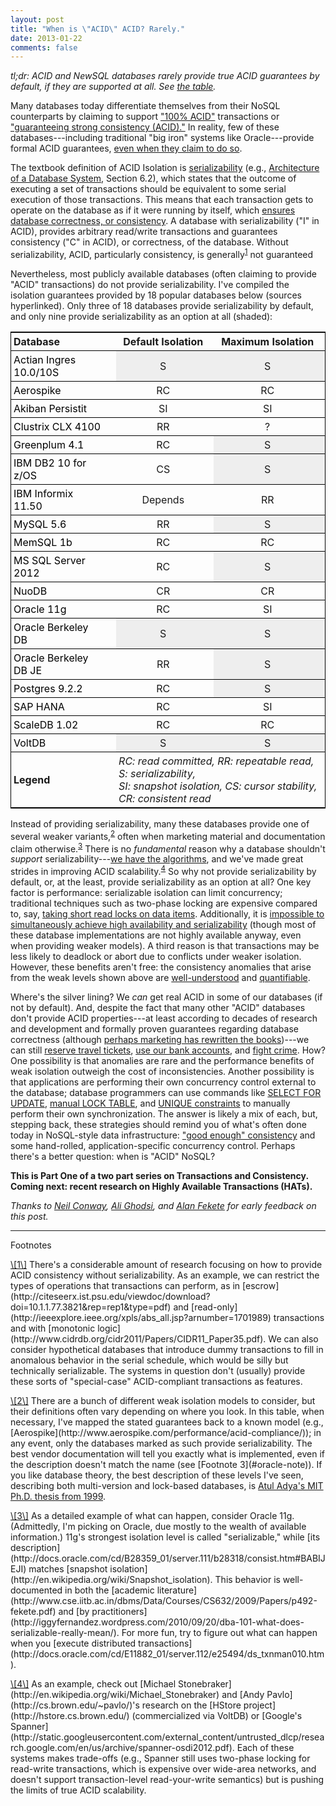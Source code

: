 ```yaml
---
layout: post
title: "When is \"ACID\" ACID? Rarely."
date: 2013-01-22
comments: false
---
```


<style>

table {
border: 1px solid black;
border-spacing:0px;
width: 100%;
}

td.serializable {
background-color: #EEE;
}

td {
padding: 4px;
text-align: center;
border-bottom: 1px solid black;
padding-right:10px;
}

.dbname {
text-align: left;
padding-right: 24px;
}

a.tablelink:link {text-decoration: none; color: black; }
a.tablelink:hover {text-decoration: none; color: #666;}

#legendbox {
font-style: italic;
text-align: left;
width: 420px;
}

#legendlabel {
font-weight: bold;
text-align: left;
}

</style>

*tl;dr: ACID and NewSQL databases rarely provide true ACID guarantees
 by default, if they are supported at all. See <a href="#acidtable">the
 table</a>.*

Many databases today differentiate themselves from their NoSQL
counterparts by claiming to support <a class="no-decorate"
href="http://www.nuodb.com/explore/sql-cloud-database-product/">"100%
ACID"</a> transactions or <a class="no-decorate"
href="http://www.aerospike.com/performance/acid-compliance/">"guaranteeing
strong consistency (ACID)."</a> In reality, few of these
databases---including traditional "big iron" systems like
Oracle---provide formal ACID guarantees, [even when they claim to do so](http://docs.oracle.com/cd/E11882_01/server.112/e10713/transact.htm#i1666).

The textbook definition of ACID Isolation is <a class="no-decorate"
href="http://en.wikipedia.org/wiki/Serializability">serializability</a>
(e.g., <a
href="http://db.cs.berkeley.edu/papers/fntdb07-architecture.pdf">Architecture
of a Database System</a>, Section 6.2), which states that the outcome
of executing a set of transactions should be equivalent to some serial
execution of those transactions. This means that each transaction gets
to operate on the database as if it were running by itself, which <a
class="no-decorate"
href="http://research.microsoft.com/en-us/people/philbe/chapter1.pdf">ensures
database correctness, or consistency</a>. A database with
serializability ("I" in ACID), provides arbitrary read/write
transactions and guarantees consistency ("C" in ACID), or correctness,
of the database. Without serializability, ACID, particularly
consistency, is generally<sup><a class="no-decorate"
href="#arbitrary-note">1</a></sup> not guaranteed

Nevertheless, most publicly available databases (often claiming to
provide "ACID" transactions) do not provide serializability. I've
compiled the isolation guarantees provided by 18 popular databases
below (sources hyperlinked). Only three of 18 databases provide
serializability by default, and only nine provide serializability as an
option at all (shaded):

<center>
<table id="acidtable">
<tr>
<td class="dbname"><b>Database</b></td><td><b>Default Isolation</b></td><td><b>Maximum Isolation</b></td>
</tr>

<tr>
<td class="dbname"><a class="tablelink" href="http://docs.actian.com/ingres/10s/database-administrator-guide/2349-isolation-levels">Actian Ingres 10.0/10S</a></td><td class="serializable">S</td><td class="serializable">S</td>
</tr>

<tr>
<td class="dbname"><a class="tablelink" href="http://www.aerospike.com/performance/acid-compliance/">Aerospike</a></td><td>RC</td><td>RC</td>
</tr>

<tr>
<td class="dbname"><a class="tablelink" href="http://www.akiban.com/ak-docs/admin/persistit/Transactions.html">Akiban Persistit</a></td><td>SI</td><td>SI</td>
</tr>

<tr>
<td class="dbname"><a class="tablelink" href="http://www.clustrix.com/Portals/146389/docs/Clustrix_System_Administrators_Guide_v4.1.pdf">Clustrix CLX 4100</a></td><td>RR</td><td>?</td>
</tr>

<tr>
<td class="dbname"><a class="tablelink" href="http://media.gpadmin.me/wp-content/uploads/2012/11/GPDBAGuide.pdf">Greenplum 4.1</a></td><td>RC</td><td class="serializable">S</td>
</tr>

<tr>
<td class="dbname"><a class="tablelink" href="http://publib.boulder.ibm.com/infocenter/dzichelp/v2r2/index.jsp?topic=%2Fcom.ibm.db2z10.doc.perf%2Fsrc%2Ftpc%2Fdb2z_chooseisolationoption.htm">IBM DB2 10 for z/OS</a></td><td>CS</td><td class="serializable">S</td>
</tr>

<tr>
<td class="dbname"><a class="tablelink" href="http://publib.boulder.ibm.com/infocenter/idshelp/v115/index.jsp?topic=%2Fcom.ibm.sqls.doc%2Fids_sqs_1161.htm">IBM Informix 11.50</a></td><td>Depends</td><td>RR</td>
</tr>

<tr>
<td class="dbname"><a class="tablelink" href="http://dev.mysql.com/doc/refman/5.6/en/set-transaction.html">MySQL 5.6</a></td><td>RR</td><td class="serializable">S</td>
</tr>

<tr>
<td class="dbname"><a class="tablelink" href="http://developers.memsql.com/docs/1b/isolationlevel.html">MemSQL 1b</a></td><td>RC</td><td>RC</td>
</tr>

<tr>
<td class="dbname"><a class="tablelink" href="http://msdn.microsoft.com/en-us/library/ms173763.aspx">MS SQL Server 2012</a></td><td>RC</td><td class="serializable">S</td>
</tr>

<tr>
<td class="dbname"><a class="tablelink" href="http://www.nuodb.com/nuodb-online-documentation/references/r_Lang/r_Transactions.html">NuoDB</a></td><td>CR</td><td>CR</td>
</tr>

<tr>
<td class="dbname"><a class="tablelink" href="http://docs.oracle.com/cd/B28359_01/server.111/b28318/consist.htm#autoId8">Oracle 11g</a></td><td>RC</td><td>SI</td>
</tr>

<tr>
<td class="dbname"><a class="tablelink" href="http://docs.oracle.com/cd/E17277_02/html/TransactionGettingStarted/isolation.html">Oracle Berkeley DB</a></td><td class="serializable">S</td><td class="serializable">S</td>
</tr>

<tr>
<td class="dbname"><a class="tablelink" href="http://docs.oracle.com/cd/E17277_02/html/TransactionGettingStarted/isolation.html">Oracle Berkeley DB JE</a></td><td>RR</td><td class="serializable">S</td>
</tr>

<tr>
<td class="dbname"><a class="tablelink" href="http://www.postgresql.org/docs/9.2/static/transaction-iso.html">Postgres 9.2.2</a></td><td>RC</td><td class="serializable">S</td>
</tr>

<tr>
<td class="dbname"><a class="tablelink" href="http://help.sap.com/hana/html/sql_set_transaction.html">SAP HANA</a></td><td>RC</td><td>SI</td>
</tr>

<tr>
<td class="dbname"><a class="tablelink" href="http://www.scaledb.com/pdfs/ScaleDB_Cluster_Manual.pdf">ScaleDB 1.02</a></td><td>RC</td><td>RC</td>
</tr>

<tr>
<td class="dbname"><a class="tablelink" href="https://voltdb.com/">VoltDB</a></td><td class="serializable">S</td><td class="serializable">S</td>
</tr>

<tr>
<td id="legendlabel"><span id="legendlabel">Legend</span></td><td colspan="2" id="legendbox"> RC: read committed, RR: repeatable read, S: serializability,<br>SI: snapshot isolation, CS: cursor stability, CR: consistent read</td>
</tr>

</table>
</center>


Instead of providing serializability, many these databases provide one
of several weaker variants,<sup><a class="no-decorate"
href="#weak-note">2</a></sup> often when marketing material and
documentation claim otherwise.<sup><a class="no-decorate"
href="#oracle-note">3</a></sup> There is no *fundamental* reason why a
database shouldn't *support* serializability---[we have the
algorithms](http://research.microsoft.com/en-us/people/philbe/ccontrol.aspx),
and we've made great strides in improving ACID scalability.<sup><a
class="no-decorate" href="#research-note">4</a></sup> So why not
provide serializability by default, or, at the least, provide
serializability as an option at all? One key factor is performance:
serializable isolation can limit concurrency; traditional techniques
such as two-phase locking are expensive compared to, say, <a
class="no-decorate"
href="http://diaswww.epfl.ch/courses/adms07/papers/GrayLocks.pdf">taking
short read locks on data items</a>. Additionally, it is [impossible to
simultaneously achieve high availability and
serializability](http://www.cs.cornell.edu/courses/CS614/2004sp/papers/DGS85.pdf)
(though most of these database implementations are not highly
available anyway, even when providing weaker models). A third reason
is that transactions may be less likely to deadlock or abort due to
conflicts under weaker isolation. However, these benefits aren't free:
the consistency anomalies that arise from the weak levels shown above
are <a
href="http://www.cse.iitb.ac.in/dbms/Data/Courses/CS632/2009/Papers/p492-fekete.pdf">well-understood</a>
and <a
href="http://www.vldb.org/pvldb/2/vldb09-185.pdf">quantifiable</a>.

Where's the silver lining? We *can* get real ACID in some of our
databases (if not by default). And, despite the fact that many other
"ACID" databases don't provide ACID properties---at least according to
decades of research and development and formally proven guarantees
regarding database correctness (although [perhaps marketing has
rewritten the
books](https://twitter.com/CurtMonash/status/292120597947895808))---we
can still <a
href="http://www.oracle.com/us/corporate/customers/customersearch/sabre-holdings-1-gg-ss-1849966.html">reserve
travel tickets</a>, <a
href="http://www.oracle.com/us/corporate/customers/customersearch/bank-of-baroda-1-db-ss-1875825.html">use
our bank accounts</a>, and <a
href="http://www.oracle.com/us/corporate/press/1871463">fight
crime</a>. How? One possibility is that anomalies are rare and the
performance benefits of weak isolation outweigh the cost of
inconsistencies. Another possibility is that applications are
performing their own concurrency control external to the database;
database programmers can use commands like [SELECT FOR
UPDATE](http://dev.mysql.com/doc/refman/5.5/en/innodb-locking-reads.html),
[manual LOCK
TABLE](http://dev.mysql.com/doc/refman/5.6/en/lock-tables.html), and
[UNIQUE
constraints](http://www.postgresql.org/docs/8.1/static/ddl-constraints.html)
to manually perform their own synchronization. The answer is likely a
mix of each, but, stepping back, these strategies should remind you of
what's often done today in NoSQL-style data infrastructure: ["good
enough" consistency](http://pbs.cs.berkeley.edu/#demo) and some
hand-rolled, application-specific concurrency control. Perhaps there's a better
question: when is "ACID" NoSQL?

**This is Part One of a two part series on Transactions and Consistency.<br>
Coming next: recent research on Highly Available Transactions (HATs).**

*Thanks to [Neil Conway](http://www.neilconway.org/), [Ali
 Ghodsi](http://www.cs.berkeley.edu/~alig/), and [Alan
 Fekete](http://www.cs.usyd.edu.au/~fekete) for early feedback on this
 post.*

<hr>

<span id="footnotetitle">Footnotes</span>

<p> <span class="footnote" id="arbitrary-note" markdown="1"><a
class="no-decorate"
href="#arbitrary-note">\[1\]</a>&nbsp;There's&nbsp;a considerable
amount of research focusing on how to provide ACID consistency without
serializability. As an example, we can restrict the types of
operations that transactions can perform, as in
[escrow](http://citeseerx.ist.psu.edu/viewdoc/download?doi=10.1.1.77.3821&rep=rep1&type=pdf)
and
[read-only](http://ieeexplore.ieee.org/xpls/abs_all.jsp?arnumber=1701989)
transactions and with [monotonic
logic](http://www.cidrdb.org/cidr2011/Papers/CIDR11_Paper35.pdf). We
can also consider hypothetical databases that introduce dummy
transactions to fill in anomalous behavior in the serial schedule,
which would be silly but technically serializable. The systems in
question don't (usually) provide these sorts of "special-case"
ACID-compliant transactions as features.</span></p>

<p><span class="footnote" id="weak-note" markdown="1"><a
class="no-decorate" href="#weak-note">\[2\]</a>&nbsp;There&nbsp;are a
bunch of different weak isolation models to consider, but their
definitions often vary depending on where you look. In this table,
when necessary, I've mapped the stated guarantees back to a known
model (e.g.,
[Aerospike](http://www.aerospike.com/performance/acid-compliance/)); in
any event, only the databases marked as such provide
serializability. The best vendor documentation will tell you exactly
what is implemented, even if the description doesn't match the
name (see [Footnote 3](#oracle-note)). If you like database theory,
the best description of these levels I've seen, describing both
multi-version and lock-based databases, is&nbsp;<a
href="http://www.pmg.lcs.mit.edu/~adya/pubs/phd.pdf">Atul Adya's MIT
Ph.D. thesis from 1999</a>.</span> </p>

<p> <span class="footnote" id="oracle-note" markdown="1"><a
class="no-decorate" href="#oracle-note">\[3\]</a>&nbsp;As a detailed
example of what can happen, consider Oracle 11g. (Admittedly, I'm
picking on Oracle, due mostly to the wealth of available information.)
11g's strongest isolation level is called "serializable," while [its
description](http://docs.oracle.com/cd/B28359_01/server.111/b28318/consist.htm#BABIJEJI)
matches [snapshot
isolation](http://en.wikipedia.org/wiki/Snapshot_isolation). This
behavior is well-documented in both the [academic
literature](http://www.cse.iitb.ac.in/dbms/Data/Courses/CS632/2009/Papers/p492-fekete.pdf)
and [by
practitioners](http://iggyfernandez.wordpress.com/2010/09/20/dba-101-what-does-serializable-really-mean/). For
more fun, try to figure out what can happen when you [execute
distributed
transactions](http://docs.oracle.com/cd/E11882_01/server.112/e25494/ds_txnman010.htm).</span></p>

<p><span class="footnote" id="research-note" markdown="1"><a
class="no-decorate" href="#research-note">\[4\]</a>&nbsp;As an
example, check out [Michael
Stonebraker](http://en.wikipedia.org/wiki/Michael_Stonebraker) and
[Andy Pavlo](http://cs.brown.edu/~pavlo/)'s research on the 
[HStore project](http://hstore.cs.brown.edu/) (commercialized via VoltDB) or
[Google's
Spanner](http://static.googleusercontent.com/external_content/untrusted_dlcp/research.google.com/en/us/archive/spanner-osdi2012.pdf). Each
of these systems makes trade-offs (e.g., Spanner still uses two-phase
locking for read-write transactions, which is expensive over wide-area
networks, and doesn't support transaction-level read-your-write semantics)
but is pushing the limits of true ACID scalability.</span></p>

